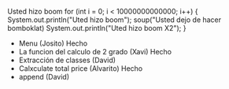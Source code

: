 Usted hizo boom
for (int i = 0; i < 10000000000000; i++)
{
    System.out.println("Uted hizo boom");
    soup("Usted dejo de hacer bomboklat)
    System.out.println("Uted hizo boom X2");
}

- Menu (Josito) Hecho
- La funcion del calculo de 2 grado (Xavi) Hecho
- Extracción de classes (David) 
- Calxculate total price (Alvarito) Hecho
- append (David)


